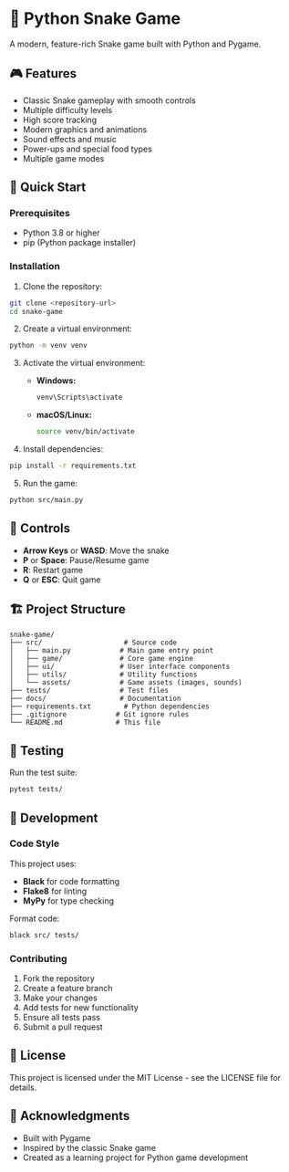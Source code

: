 # 🐍 Python Snake Game

A modern, feature-rich Snake game built with Python and Pygame.

## 🎮 Features

- Classic Snake gameplay with smooth controls
- Multiple difficulty levels
- High score tracking
- Modern graphics and animations
- Sound effects and music
- Power-ups and special food types
- Multiple game modes

## 🚀 Quick Start

### Prerequisites

- Python 3.8 or higher
- pip (Python package installer)

### Installation

1. Clone the repository:
```bash
git clone <repository-url>
cd snake-game
```

2. Create a virtual environment:
```bash
python -m venv venv
```

3. Activate the virtual environment:
   - **Windows:**
     ```bash
     venv\Scripts\activate
     ```
   - **macOS/Linux:**
     ```bash
     source venv/bin/activate
     ```

4. Install dependencies:
```bash
pip install -r requirements.txt
```

5. Run the game:
```bash
python src/main.py
```

## 🎯 Controls

- **Arrow Keys** or **WASD**: Move the snake
- **P** or **Space**: Pause/Resume game
- **R**: Restart game
- **Q** or **ESC**: Quit game

## 🏗️ Project Structure

```
snake-game/
├── src/                    # Source code
│   ├── main.py            # Main game entry point
│   ├── game/              # Core game engine
│   ├── ui/                # User interface components
│   ├── utils/             # Utility functions
│   └── assets/            # Game assets (images, sounds)
├── tests/                 # Test files
├── docs/                  # Documentation
├── requirements.txt        # Python dependencies
├── .gitignore            # Git ignore rules
└── README.md             # This file
```

## 🧪 Testing

Run the test suite:
```bash
pytest tests/
```

## 🎨 Development

### Code Style

This project uses:
- **Black** for code formatting
- **Flake8** for linting
- **MyPy** for type checking

Format code:
```bash
black src/ tests/
```

### Contributing

1. Fork the repository
2. Create a feature branch
3. Make your changes
4. Add tests for new functionality
5. Ensure all tests pass
6. Submit a pull request

## 📝 License

This project is licensed under the MIT License - see the LICENSE file for details.

## 🤝 Acknowledgments

- Built with Pygame
- Inspired by the classic Snake game
- Created as a learning project for Python game development

